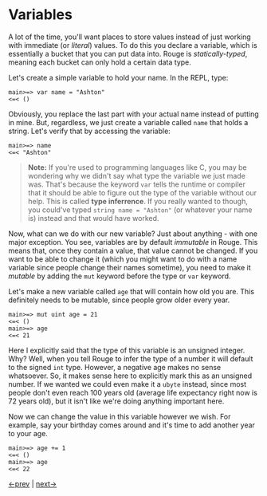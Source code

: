 # Variables

A lot of the time, you'll want places to store values instead of just working with immediate (or _literal_) values. To do this you declare a variable, which is essentially a bucket that you can put data into. Rouge is _statically-typed_, meaning each bucket can only hold a certain data type.

Let's create a simple variable to hold your name. In the REPL, type:

```
main>=> var name = "Ashton"
<=< ()
```

Obviously, you replace the last part with your actual name instead of putting in mine. But, regardless, we just create a variable called `name` that holds a string. Let's verify that by accessing the variable:

```
main>=> name
<=< "Ashton"
```

> **Note:** If you're used to programming languages like C, you may be wondering why we didn't say what type the variable we just made was. That's because the keyword `var` tells the runtime or compiler that it should be able to figure out the type of the variable without our help. This is called **type inferrence**. If you really wanted to though, you could've typed `string name = "Ashton"` (or whatever your name is) instead and that would have worked.

Now, what can we do with our new variable? Just about anything - with one major exception. You see, variables are by default _immutable_ in Rouge. This means that, once they contain a value, that value cannot be changed. If you want to be able to change it (which you might want to do with a name variable since people change their names sometime), you need to make it _mutable_ by adding the `mut` keyword before the type or `var` keyword.

Let's make a new variable called `age` that will contain how old you are. This definitely needs to be mutable, since people grow older every year.

```
main>=> mut uint age = 21
<=< ()
main>=> age
<=< 21
```

Here I explicitly said that the type of this variable is an unsigned integer. Why? Well, when you tell Rouge to infer the type of a number it will default to the signed `int` type. However, a negative age makes no sense whatsoever. So, it makes sense here to explicitly mark this as an unsigned number. If we wanted we could even make it a `ubyte` instead, since most people don't even reach 100 years old (average life expectancy right now is 72 years old), but it isn't like we're doing anything important here.

Now we can change the value in this variable however we wish. For example, say your birthday comes around and it's time to add another year to your age.

```
main>=> age += 1
<=< ()
main>=> age
<=< 22
```

[<-prev](2_types.md) | [next->](4_flow.md)